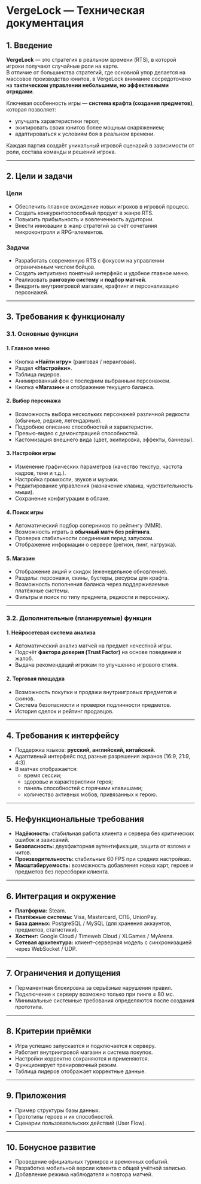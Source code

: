 # VergeLock — Техническая документация

## 1. Введение
**VergeLock** — это стратегия в реальном времени (RTS), в которой игроки получают случайные роли на карте.  
В отличие от большинства стратегий, где основной упор делается на массовое производство юнитов, в VergeLock внимание сосредоточено на **тактическом управлении небольшими, но эффективными отрядами**.

Ключевая особенность игры — **система крафта (создания предметов)**, которая позволяет:
- улучшать характеристики героя;
- экипировать своих юнитов более мощным снаряжением;
- адаптироваться к условиям боя в реальном времени.

Каждая партия создаёт уникальный игровой сценарий в зависимости от роли, состава команды и решений игрока.

---

## 2. Цели и задачи

### Цели
- Обеспечить плавное вхождение новых игроков в игровой процесс.  
- Создать конкурентоспособный продукт в жанре RTS.  
- Повысить прибыльность и вовлеченность аудитории.  
- Внести инновации в жанр стратегий за счёт сочетания микроконтроля и RPG-элементов.

### Задачи
- Разработать современную RTS с фокусом на управлении ограниченным числом бойцов.  
- Создать интуитивно понятный интерфейс и удобное главное меню.  
- Реализовать **ранговую систему** и **подбор матчей**.  
- Внедрить внутриигровой магазин, крафтинг и персонализацию персонажей.

---

## 3. Требования к функционалу

### 3.1. Основные функции

#### 1. Главное меню
- Кнопка **«Найти игру»** (ранговая / неранговая).  
- Раздел **«Настройки»**.  
- Таблица лидеров.  
- Анимированный фон с последним выбранным персонажем.  
- Кнопка **«Магазин»** и отображение текущего баланса.

#### 2. Выбор персонажа
- Возможность выбора нескольких персонажей различной редкости (обычные, редкие, легендарные).  
- Подробное описание способностей и характеристик.  
- Превью-видео с демонстрацией способностей.  
- Кастомизация внешнего вида (цвет, экипировка, эффекты, баннеры).

#### 3. Настройки игры
- Изменение графических параметров (качество текстур, частота кадров, тени и т.д.).  
- Настройка громкости, звуков и музыки.  
- Редактирование управления (назначение клавиш, чувствительность мыши).  
- Сохранение конфигурации в облаке.

#### 4. Поиск игры
- Автоматический подбор соперников по рейтингу (MMR).  
- Возможность играть в **обычный матч без рейтинга**.  
- Проверка стабильности соединения перед запуском.  
- Отображение информации о сервере (регион, пинг, нагрузка).

#### 5. Магазин
- Отображение акций и скидок (еженедельное обновление).  
- Разделы: персонажи, скины, бустеры, ресурсы для крафта.  
- Возможность пополнения баланса через поддерживаемые платёжные системы.  
- Фильтры и поиск по типу предмета, редкости и персонажу.

---

### 3.2. Дополнительные (планируемые) функции

#### 1. Нейросетевая система анализа
- Автоматический анализ матчей на предмет нечестной игры.  
- Подсчёт **фактора доверия (Trust Factor)** на основе поведения и жалоб.  
- Выдача рекомендаций игрокам по улучшению игрового стиля.

#### 2. Торговая площадка
- Возможность покупки и продажи внутриигровых предметов и скинов.  
- Система безопасности и проверки подлинности предметов.  
- История сделок и рейтинг продавцов.

---

## 4. Требования к интерфейсу
- Поддержка языков: **русский, английский, китайский**.  
- Адаптивный интерфейс под разные разрешения экранов (16:9, 21:9, 4:3).  
- В матчах отображается:
  - время сессии;
  - здоровье и характеристики героя;
  - панель способностей с горячими клавишами;
  - количество активных мобов, привязанных к герою.

---

## 5. Нефункциональные требования
- **Надёжность:** стабильная работа клиента и сервера без критических ошибок и зависаний.  
- **Безопасность:** двухфакторная аутентификация, защита от взлома и читов.  
- **Производительность:** стабильные 60 FPS при средних настройках.  
- **Масштабируемость:** возможность добавления новых карт, героев и предметов без пересборки клиента.

---

## 6. Интеграция и окружение
- **Платформа:** Steam.  
- **Платёжные системы:** Visa, Mastercard, СПБ, UnionPay.  
- **База данных:** PostgreSQL / MySQL (для хранения аккаунтов, предметов, статистики).  
- **Хостинг:** Google Cloud / Timeweb Cloud / XLGames / MyArena.  
- **Сетевая архитектура:** клиент–серверная модель с синхронизацией через WebSocket / UDP.  

---

## 7. Ограничения и допущения
- Перманентная блокировка за серьёзные нарушения правил.  
- Подключение к серверу возможно только при пинге ≤ 80 мс.  
- Минимальные системные требования определяются после создания прототипа.

---

## 8. Критерии приёмки
- Игра успешно запускается и подключается к серверу.  
- Работает внутриигровой магазин и система покупок.  
- Настройки корректно сохраняются и применяются.  
- Функционирует тренировочный режим.  
- Таблица лидеров отображает корректные данные.

---

## 9. Приложения
- Пример структуры базы данных.  
- Прототипы героев и их способностей.  
- Сценарии пользовательских действий (User Flow).

---

## 10. Бонусное развитие
- Проведение официальных турниров и временных событий.  
- Разработка мобильной версии клиента с общей учётной записью.  
- Добавление режима наблюдателя и повтора матчей.